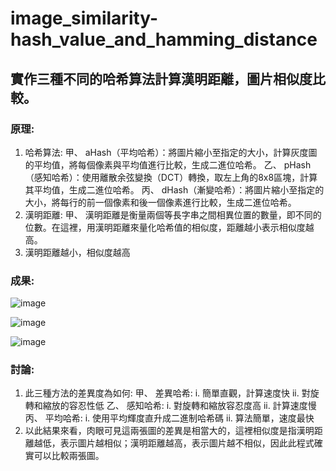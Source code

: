 # image_similarity-hash_value_and_hamming_distance

## 實作三種不同的哈希算法計算漢明距離，圖片相似度比較。

### 原理:

1.	哈希算法:
  甲、	aHash（平均哈希）：將圖片縮小至指定的大小，計算灰度圖的平均值，將每個像素與平均值進行比較，生成二進位哈希。
  乙、	pHash（感知哈希）：使用離散余弦變換（DCT）轉換，取左上角的8x8區塊，計算其平均值，生成二進位哈希。
  丙、	dHash（漸變哈希）：將圖片縮小至指定的大小，將每行的前一個像素和後一個像素進行比較，生成二進位哈希。
2.	漢明距離:
  甲、	漢明距離是衡量兩個等長字串之間相異位置的數量，即不同的位數。在這裡，用漢明距離來量化哈希值的相似度，距離越小表示相似度越高。
3.	漢明距離越小，相似度越高

### 成果:

![image](https://github.com/user-attachments/assets/cac0209e-532c-486d-b3bd-521735cd3ad7)

![image](https://github.com/user-attachments/assets/58c99add-a491-44b0-83d1-abef7a69fe29)

![image](https://github.com/user-attachments/assets/8e58c9a6-384a-4625-b264-4ed13694988e)

### 討論:
1.	此三種方法的差異度為如何:
  甲、	差異哈希:
    i.	簡單直觀，計算速度快
    ii.	對旋轉和縮放的容忍性低
  乙、	感知哈希:
    i.	對旋轉和縮放容忍度高
    ii.	計算速度慢
  丙、	平均哈希:
    i.	使用平均輝度直升成二進制哈希碼
    ii.	算法簡單，速度最快
2.	以此結果來看，肉眼可見這兩張圖的差異是相當大的，這裡相似度是指漢明距離越低，表示圖片越相似；漢明距離越高，表示圖片越不相似，因此此程式確實可以比較兩張圖。
